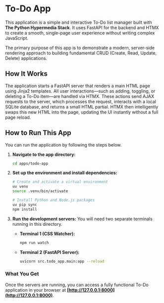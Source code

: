 # To-Do App

This application is a simple and interactive To-Do list manager built with **The Python Hypermedia Stack**. It uses FastAPI for the backend and HTMX to create a smooth, single-page user experience without writing complex JavaScript.

The primary purpose of this app is to demonstrate a modern, server-side rendering approach to building fundamental CRUD (Create, Read, Update, Delete) applications.

## How It Works

The application starts a FastAPI server that renders a main HTML page using Jinja2 templates. All user interactions—such as adding, toggling, or deleting a To-Do item—are handled via HTMX. These actions send AJAX requests to the server, which processes the request, interacts with a local SQLite database, and returns a small HTML partial. HTMX then intelligently swaps this new HTML into the page, updating the UI instantly without a full page reload.

## How to Run This App

You can run the application by following the steps below.

1.  **Navigate to the app directory:**
    ```bash
    cd apps/todo-app
    ```

2.  **Set up the environment and install dependencies:**
    ```bash
    # Create and activate a virtual environment
    uv venv
    source .venv/bin/activate

    # Install Python and Node.js packages
    uv pip sync
    npm install
    ```

3.  **Run the development servers:**
    You will need two separate terminals running in this directory.

    *   **Terminal 1 (CSS Watcher):**
        ```bash
        npm run watch
        ```
    *   **Terminal 2 (FastAPI Server):**
        ```bash
        uvicorn src.todo_app.main:app --reload
        ```

### What You Get

Once the servers are running, you can access a fully functional To-Do application in your browser at **[http://127.0.0.1:8000](http://127.0.0.1:8000)**.